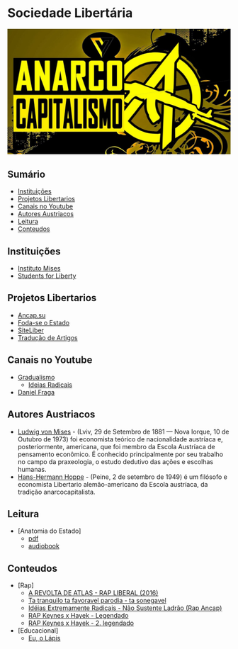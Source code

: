 # Sociedade Libertária

![Anarco-Capitalismo](media/logo_anarcocapitalismo.jpg)

## Sumário

- [Instituições](#instituicoes)
- [Projetos Libertarios](#projetos-libertarios)
- [Canais no Youtube](#canais-no-youtube)
- [Autores Austriacos](#autores)
- [Leitura](#leitura)
- [Conteudos](#conteudos)

## Instituições

- [Instituto Mises](https://www.mises.org.br/)
- [Students for Liberty](https://www.studentsforliberty.org/brasil/)

## Projetos Libertarios

- [Ancap.su](http://ancap.su)
- [Foda-se o Estado](http://foda-seoestado.com/)
- [SiteLiber](https://github.com/SiteLIBER/LiberMVC)
- [Tradução de Artigos](https://github.com/mateus-buarque6/Traducoes)

## Canais no Youtube

- [Gradualismo](https://pt.wikipedia.org/wiki/Gradualismo)
	- [Ideias Radicais](https://www.youtube.com/user/ideiasradicais)
- [Daniel Fraga](https://www.youtube.com/channel/UC-nr9CZ9LglgqMOqSSlzytg)

## Autores Austriacos

- [Ludwig von Mises](https://pt.wikipedia.org/wiki/Ludwig_von_Mises) -  (Lviv, 29 de Setembro de 1881 — Nova Iorque, 10 de Outubro de 1973) foi economista teórico de nacionalidade austríaca e, posteriormente, americana, que foi membro da Escola Austríaca de pensamento econômico. É conhecido principalmente por seu trabalho no campo da praxeologia, o estudo dedutivo das ações e escolhas humanas.
- [Hans-Hermann Hoppe](https://pt.wikipedia.org/wiki/Hans-Hermann_Hoppe) - (Peine, 2 de setembro de 1949) é um filósofo e economista Libertario alemão-americano da Escola austríaca, da tradição anarcocapitalista. 


## Leitura

- [Anatomia do Estado]
	- [pdf](https://www.mises.org.br/EbookDownload.aspx?file=69.pdf)
	- [audiobook](https://www.youtube.com/watch?v=XAjNVs3iwV8)



## Conteudos

- [Rap]
	- [A REVOLTA DE ATLAS - RAP LIBERAL (2016)](https://www.youtube.com/watch?v=xU9gLZDuOEI)
	- [Ta tranquilo ta favoravel parodia - ta sonegavel](https://www.youtube.com/watch?v=b-4HZ35scWQ)
	- [Idéias Extremamente Radicais - Não Sustente Ladrão (Rap Ancap)](https://www.youtube.com/watch?v=9aZUyStHrSw&list=PLjsBtyno9lP5har7r9ttSrZarICjPhTzT)
	- [RAP Keynes x Hayek - Legendado](https://www.youtube.com/watch?v=pd-Nl6_52s4)
	- [RAP Keynes x Hayek - 2. legendado](https://www.youtube.com/watch?v=Slp_6TZEI4I)
- [Educacional]
	- [Eu, o Lápis](https://www.youtube.com/watch?v=I-DBJhHRpyI)